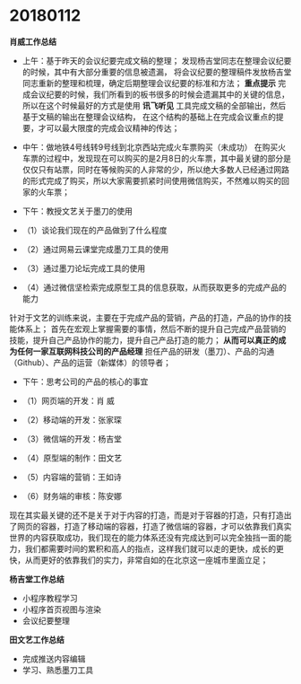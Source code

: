 # 20180112

**肖威工作总结**

- 上午：基于昨天的会议纪要完成文稿的整理；
发现杨吉堂同志在整理会议纪要的时候，其中有大部分重要的信息被遗漏，
将会议纪要的整理稿件发放杨吉堂同志重新的整理和梳理，确定后期整理会议纪要的标准和方法；
**重点提示**
完成会议纪要的时候，我们所看到的板书很多的时候会遗漏其中的关键的信息，
所以在这个时候最好的方式是使用 **讯飞听见** 工具完成文稿的全部输出，然后基于文稿的输出在整理会议结构，
在这个结构的基础上在完成会议重点的提要，才可以最大限度的完成会议精神的传达；

- 中午：做地铁4号线转9号线到北京西站完成火车票购买（未成功）
在购买火车票的过程中，发现现在可以购买的是2月8日的火车票，其中最关键的部分是仅仅只有站票，同时在等候购买的人非常的少，所以绝大多数人已经通过网路的形式完成了购买，所以大家需要抓紧时间使用微信购买，不然难以购买的回家的火车票；

- 下午：教授文艺关于墨刀的使用
- （1）谈论我们现在的产品做到了什么程度
- （2）通过网易云课堂完成墨刀工具的使用
- （3）通过墨刀论坛完成工具的使用
- （4）通过微信坚检索完成原型工具的信息获取，从而获取更多的完成产品的能力

针对于文艺的训练来说，主要在于完成产品的营销，产品的打造，产品的协作的技能体系上；
首先在宏观上掌握需要的事情，然后不断的提升自己完成产品营销的技能，提升自己产品协作的能力，提升自己产品打造的能力；
**从而可以真正的成为任何一家互联网科技公司的产品经理**
担任产品的研发（墨刀）、产品的沟通（Github）、产品的运营（新媒体）的领导者；

- 下午：思考公司的产品的核心的事宜

- （1）网页端的开发：肖  威
- （2）移动端的开发：张家琛
- （3）微信端的开发：杨吉堂
- （4）原型端的制作：田文艺
- （5）内容端的营销：王如诗
- （6）财务端的审核：陈安娜

现在其实最关键的还不是关于对于内容的打造，而是对于容器的打造，只有打造出了网页的容器，打造了移动端的容器，打造了微信端的容器，才可以依靠我们真实世界的内容获取成功，我们现在的能力体系还没有完成达到可以完全独挡一面的能力，我们都需要时间的累积和高人的指点，这样我们就可以走的更快，成长的更快，从而更好的依靠我们的实力，非常自如的在北京这一座城市里面立足；

**杨吉堂工作总结**
- 小程序教程学习
- 小程序首页视图与渲染
- 会议纪要整理

**田文艺工作总结**
 - 完成推送内容编辑
 - 学习、熟悉墨刀工具
